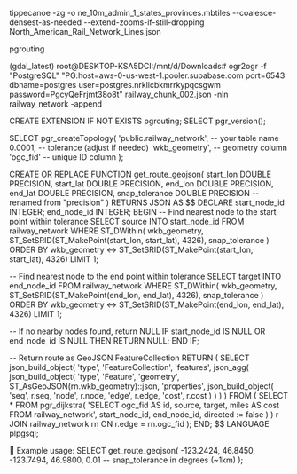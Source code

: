  tippecanoe -zg -o ne_10m_admin_1_states_provinces.mbtiles --coalesce-densest-as-needed --extend-zooms-if-still-dropping North_American_Rail_Network_Lines.json

pgrouting

(gdal_latest) root@DESKTOP-KSA5DCI:/mnt/d/Downloads# ogr2ogr -f "PostgreSQL"   "PG:host=aws-0-us-west-1.pooler.supabase.com port=6543 dbname=postgres user=postgres.nrkllcbkmrrkypqcsgwm password=PgcyQeFrjmt38o8t"   railway_chunk_002.json   -nln railway_network   -append


CREATE EXTENSION IF NOT EXISTS pgrouting;
SELECT pgr_version();

SELECT pgr_createTopology(
  'public.railway_network',     -- your table name
  0.0001,                       -- tolerance (adjust if needed)
  'wkb_geometry',              -- geometry column
  'ogc_fid'                    -- unique ID column
);


 CREATE OR REPLACE FUNCTION get_route_geojson(
  start_lon DOUBLE PRECISION,
  start_lat DOUBLE PRECISION,
  end_lon DOUBLE PRECISION,
  end_lat DOUBLE PRECISION,
  snap_tolerance DOUBLE PRECISION  -- renamed from "precision"
)
RETURNS JSON AS $$
DECLARE
  start_node_id INTEGER;
  end_node_id INTEGER;
BEGIN
  -- Find nearest node to the start point within tolerance
  SELECT source INTO start_node_id
  FROM railway_network
  WHERE ST_DWithin(
    wkb_geometry,
    ST_SetSRID(ST_MakePoint(start_lon, start_lat), 4326),
    snap_tolerance
  )
  ORDER BY wkb_geometry <-> ST_SetSRID(ST_MakePoint(start_lon, start_lat), 4326)
  LIMIT 1;

  -- Find nearest node to the end point within tolerance
  SELECT target INTO end_node_id
  FROM railway_network
  WHERE ST_DWithin(
    wkb_geometry,
    ST_SetSRID(ST_MakePoint(end_lon, end_lat), 4326),
    snap_tolerance
  )
  ORDER BY wkb_geometry <-> ST_SetSRID(ST_MakePoint(end_lon, end_lat), 4326)
  LIMIT 1;

  -- If no nearby nodes found, return NULL
  IF start_node_id IS NULL OR end_node_id IS NULL THEN
    RETURN NULL;
  END IF;

  -- Return route as GeoJSON FeatureCollection
  RETURN (
    SELECT json_build_object(
      'type', 'FeatureCollection',
      'features', json_agg(
        json_build_object(
          'type', 'Feature',
          'geometry', ST_AsGeoJSON(rn.wkb_geometry)::json,
          'properties', json_build_object(
            'seq', r.seq,
            'node', r.node,
            'edge', r.edge,
            'cost', r.cost
          )
        )
      )
    )
    FROM (
      SELECT * FROM pgr_dijkstra(
        'SELECT ogc_fid AS id, source, target, miles AS cost FROM railway_network',
        start_node_id, end_node_id,
        directed := false
      )
    ) r
    JOIN railway_network rn ON r.edge = rn.ogc_fid
  );
END;
$$ LANGUAGE plpgsql;




🧪 Example usage:
SELECT get_route_geojson(
  -123.2424, 46.8450,
  -123.7494, 46.9800,
  0.01  -- snap_tolerance in degrees (~1km)
);